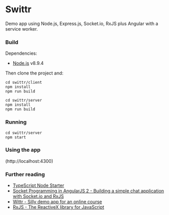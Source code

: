 # Swittr

Demo app using Node.js, Express.js, Socket.io, RxJS plus Angular with a service worker.

### Build

Dependencies:

* [Node.js](https://nodejs.org/en/) v8.9.4

Then clone the project and:

```
cd swittr/client
npm install
npm run build
```

```
cd swittr/server
npm install
npm run build
```

### Running

```
cd swittr/server
npm start
```

### Using the app

(http://localhost:4300)

### Further reading

* [TypeScript Node Starter](https://github.com/Microsoft/TypeScript-Node-Starter.git)
* [Socket Programming in AngularJS 2 - Building a simple chat application with Socket.io and RxJS](http://www.discoversdk.com/blog/socket-programming-in-angularjs-2-building-a-simple-chat-application-with-socket.io-and-rxjs)
* [Wittr - Silly demo app for an online course](https://github.com/jakearchibald/wittr)
* [RxJS - The ReactiveX library for JavaScript](http://reactivex.io/rxjs/manual/overview.html)
